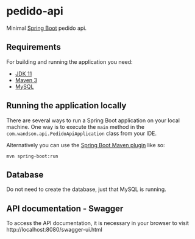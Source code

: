 # pedido-api

Minimal [Spring Boot](http://projects.spring.io/spring-boot/) pedido api.

## Requirements

For building and running the application you need:

- [JDK 11](https://www.oracle.com/technetwork/java/javase/downloads/jdk11-downloads-5066655.html)
- [Maven 3](https://maven.apache.org)
- [MySQL](https://www.mysql.com/downloads/)

## Running the application locally

There are several ways to run a Spring Boot application on your local machine. One way is to execute the `main` method in the `com.wandson.api.PedidoApiApplication` class from your IDE.

Alternatively you can use the [Spring Boot Maven plugin](https://docs.spring.io/spring-boot/docs/current/reference/html/build-tool-plugins-maven-plugin.html) like so:

```shell
mvn spring-boot:run
```

## Database

Do not need to create the database, just that MySQL is running.

## API documentation - Swagger

To access the API documentation, it is necessary in your browser to visit http://localhost:8080/swagger-ui.html
